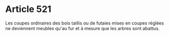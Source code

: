 # Article 521

Les coupes ordinaires des bois taillis ou de futaies mises en coupes réglées ne deviennent meubles qu'au fur et à mesure que les arbres sont abattus.